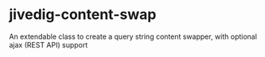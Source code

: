 # jivedig-content-swap
An extendable class to create a query string content swapper, with optional ajax (REST API) support
